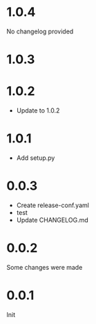 # 1.0.4

No changelog provided
# 1.0.3


# 1.0.2

* Update to 1.0.2

# 1.0.1

* Add setup.py

# 0.0.3

* Create release-conf.yaml
* test
* Update CHANGELOG.md

# 0.0.2
Some changes were made

# 0.0.1
Init
